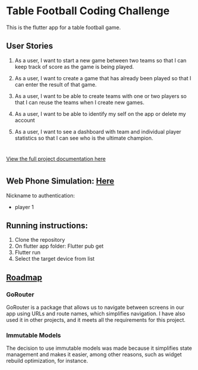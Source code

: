 # Table Football Coding Challenge
This is the flutter app for a table football game.

## User Stories
1. As a user, I want to start a new game between two teams so that I can keep track of score as the game is being played.

2. As a user, I want to create a game that has already been played so that I can enter the result of that game.

3. As a user, I want to be able to create teams with one or two players so that I can reuse the teams when I create new games.

4. As a user, I want to be able to identify my self on the app or delete my account 

5. As a user, I want to see a dashboard with team and individual player statistics so that I can see who is the ultimate champion.

#
[View the full project documentation here](./docs/table-football-react-updated.pdf)
#

## Web Phone Simulation: [ Here ](https://monsterofcode.com/table_football_challenge/alpha/)
Nickname to authentication:
- player 1

## Running instructions:
1. Clone the repository
2. On flutter app folder: Flutter pub get
3. Flutter run 
4. Select the target device from list


## [Roadmap](./docs/roadmap.md)



### GoRouter
GoRouter is a package that allows us to navigate between screens in our app using URLs and route names, which simplifies navigation. I have also used it in other projects, and it meets all the requirements for this project.

### Immutable Models
The decision to use immutable models was made because it simplifies state management and makes it easier, among other reasons, such as widget rebuild optimization, for instance.



